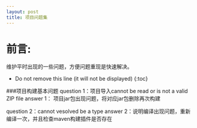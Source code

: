```yaml
---
layout: post
title: 项目问题集
---
```


# 前言:
维护平时出现的一些问题，方便问题重现是快速解决。

* Do not remove this line (it will not be displayed)
{:toc}


###项目构建基本问题
question 1：项目导入cannot be read or is not a valid ZIP file
answer 1：  项目jar包出现问题，将对应jar包删除再次构建

question 2：cannot vesolved be a type
answer 2：说明编译出现问题，重新编译一次，并且检查maven构建插件是否存在
